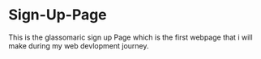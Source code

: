 # Sign-Up-Page
This is the glassomaric sign up Page which is the first webpage that i will make during my web devlopment journey.
